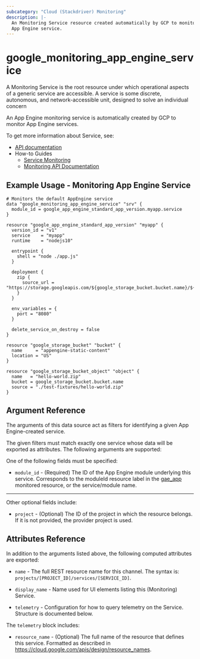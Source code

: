 ```yaml
---
subcategory: "Cloud (Stackdriver) Monitoring"
description: |-
  An Monitoring Service resource created automatically by GCP to monitor an
  App Engine service.
---
```


# google\_monitoring\_app\_engine\_service

A Monitoring Service is the root resource under which operational aspects of a
generic service are accessible. A service is some discrete, autonomous, and
network-accessible unit, designed to solve an individual concern

An App Engine monitoring service is automatically created by GCP to monitor
App Engine services.


To get more information about Service, see:

* [API documentation](https://cloud.google.com/monitoring/api/ref_v3/rest/v3/services)
* How-to Guides
    * [Service Monitoring](https://cloud.google.com/monitoring/service-monitoring)
    * [Monitoring API Documentation](https://cloud.google.com/monitoring/api/v3/)

## Example Usage - Monitoring App Engine Service


```hcl
# Monitors the default AppEngine service
data "google_monitoring_app_engine_service" "srv" {
  module_id = google_app_engine_standard_app_version.myapp.service
}

resource "google_app_engine_standard_app_version" "myapp" {
  version_id = "v1"
  service    = "myapp"
  runtime    = "nodejs10"

  entrypoint {
    shell = "node ./app.js"
  }

  deployment {
    zip {
      source_url = "https://storage.googleapis.com/${google_storage_bucket.bucket.name}/${google_storage_bucket_object.object.name}"
    }
  }

  env_variables = {
    port = "8080"
  }

  delete_service_on_destroy = false
}

resource "google_storage_bucket" "bucket" {
  name     = "appengine-static-content"
  location = "US"
}

resource "google_storage_bucket_object" "object" {
  name   = "hello-world.zip"
  bucket = google_storage_bucket.bucket.name
  source = "./test-fixtures/hello-world.zip"
}

```

## Argument Reference

The arguments of this data source act as filters for identifying a given App Engine-created service.

The given filters must match exactly one service whose data will be exported as attributes. The following arguments are supported:

One of the following fields must be specified:

* `module_id` - (Required) The ID of the App Engine module underlying this
  service. Corresponds to the moduleId resource label in the [gae_app](https://cloud.google.com/monitoring/api/resources#tag_gae_app) monitored resource, or the service/module name.

- - -

Other optional fields include:

* `project` - (Optional) The ID of the project in which the resource belongs.
    If it is not provided, the provider project is used.

## Attributes Reference

In addition to the arguments listed above, the following computed attributes are exported:

* `name` -
  The full REST resource name for this channel. The syntax is:
  `projects/[PROJECT_ID]/services/[SERVICE_ID]`.

* `display_name` -
  Name used for UI elements listing this (Monitoring) Service.

* `telemetry` -
  Configuration for how to query telemetry on the Service. Structure is documented below.

The `telemetry` block includes:

* `resource_name` -
  (Optional)
  The full name of the resource that defines this service.
  Formatted as described in
  https://cloud.google.com/apis/design/resource_names.